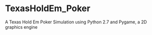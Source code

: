 # TexasHoldEm_Poker
A Texas Hold Em Poker Simulation using Python 2.7 and Pygame, a 2D graphics engine

